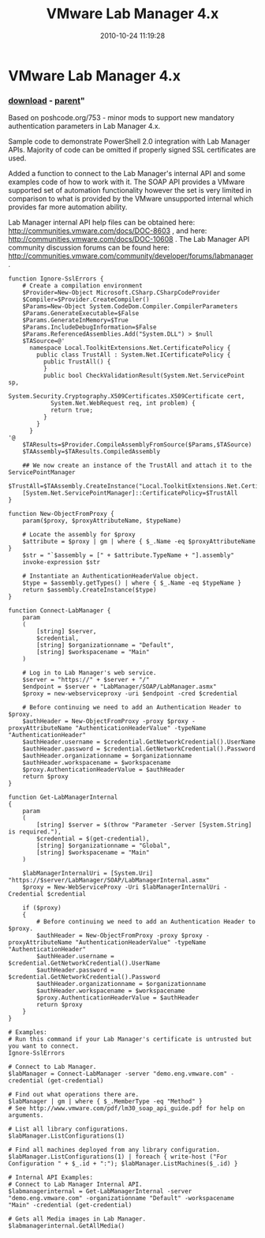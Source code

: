 ﻿---
pid:            2318
parent:         2263
children:       
poster:         Andy Arismendi
title:          VMware Lab Manager 4.x
date:           2010-10-24 11:19:28
format:         posh
---

# VMware Lab Manager 4.x

### [download](2318.ps1) - [parent](2263.md)"

Based on poshcode.org/753 - minor mods to support new mandatory authentication parameters in Lab Manager 4.x.

Sample code to demonstrate PowerShell 2.0 integration with Lab Manager APIs. Majority of code can be omitted if properly signed SSL certificates are used.

Added a function to connect to the Lab Manager's internal API and some examples code of how to work with it. The SOAP API provides a VMware supported set of automation functionality however the set is very limited in comparison to what is provided by the VMware unsupported internal which provides far more automation ability.

Lab Manager internal API help files can be obtained here: http://communities.vmware.com/docs/DOC-8603 , and here: http://communities.vmware.com/docs/DOC-10608 . The Lab Manager API community discussion forums can be found here: http://communities.vmware.com/community/developer/forums/labmanager .

```posh
function Ignore-SslErrors {
	# Create a compilation environment
	$Provider=New-Object Microsoft.CSharp.CSharpCodeProvider
	$Compiler=$Provider.CreateCompiler()
	$Params=New-Object System.CodeDom.Compiler.CompilerParameters
	$Params.GenerateExecutable=$False
	$Params.GenerateInMemory=$True
	$Params.IncludeDebugInformation=$False
	$Params.ReferencedAssemblies.Add("System.DLL") > $null
	$TASource=@'
	  namespace Local.ToolkitExtensions.Net.CertificatePolicy {
	    public class TrustAll : System.Net.ICertificatePolicy {
	      public TrustAll() { 
	      }
	      public bool CheckValidationResult(System.Net.ServicePoint sp,
	        System.Security.Cryptography.X509Certificates.X509Certificate cert, 
	        System.Net.WebRequest req, int problem) {
	        return true;
	      }
	    }
	  }
'@ 
	$TAResults=$Provider.CompileAssemblyFromSource($Params,$TASource)
	$TAAssembly=$TAResults.CompiledAssembly

	## We now create an instance of the TrustAll and attach it to the ServicePointManager
	$TrustAll=$TAAssembly.CreateInstance("Local.ToolkitExtensions.Net.CertificatePolicy.TrustAll")
	[System.Net.ServicePointManager]::CertificatePolicy=$TrustAll
}

function New-ObjectFromProxy {
	param($proxy, $proxyAttributeName, $typeName)

	# Locate the assembly for $proxy
	$attribute = $proxy | gm | where { $_.Name -eq $proxyAttributeName }
	$str = "`$assembly = [" + $attribute.TypeName + "].assembly"
	invoke-expression $str

	# Instantiate an AuthenticationHeaderValue object.
	$type = $assembly.getTypes() | where { $_.Name -eq $typeName }
	return $assembly.CreateInstance($type)
}

function Connect-LabManager {
	param
    (
        [string] $server, 
        $credential,
        [string] $organizationname = "Default",
        [string] $workspacename = "Main"
    )
        
	# Log in to Lab Manager's web service.
	$server = "https://" + $server + "/"
	$endpoint = $server + "LabManager/SOAP/LabManager.asmx"
	$proxy = new-webserviceproxy -uri $endpoint -cred $credential

	# Before continuing we need to add an Authentication Header to $proxy.
	$authHeader = New-ObjectFromProxy -proxy $proxy -proxyAttributeName "AuthenticationHeaderValue" -typeName "AuthenticationHeader"
	$authHeader.username = $credential.GetNetworkCredential().UserName
	$authHeader.password = $credential.GetNetworkCredential().Password
    $authHeader.organizationname = $organizationname
    $authHeader.workspacename = $workspacename
	$proxy.AuthenticationHeaderValue = $authHeader
	return $proxy
}

function Get-LabManagerInternal
{
	param
	(
		[string] $server = $(throw "Parameter -Server [System.String] is required."),
		$credential = $(get-credential),
		[string] $organizationname = "Global",
		[string] $workspacename = "Main"
	)
	
	$labManagerInternalUri = [System.Uri] "https://$server/LabManager/SOAP/LabManagerInternal.asmx"
	$proxy = New-WebServiceProxy -Uri $labManagerInternalUri -Credential $credential
	
	if ($proxy)
	{
		# Before continuing we need to add an Authentication Header to $proxy.
		$authHeader = New-ObjectFromProxy -proxy $proxy -proxyAttributeName "AuthenticationHeaderValue" -typeName "AuthenticationHeader"
		$authHeader.username = $credential.GetNetworkCredential().UserName
		$authHeader.password = $credential.GetNetworkCredential().Password
		$authHeader.organizationname = $organizationname
		$authHeader.workspacename = $workspacename
		$proxy.AuthenticationHeaderValue = $authHeader
		return $proxy
	}
}

# Examples:
# Run this command if your Lab Manager's certificate is untrusted but you want to connect.
Ignore-SslErrors

# Connect to Lab Manager.
$labManager = Connect-LabManager -server "demo.eng.vmware.com" -credential (get-credential)

# Find out what operations there are.
$labManager | gm | where { $_.MemberType -eq "Method" }
# See http://www.vmware.com/pdf/lm30_soap_api_guide.pdf for help on arguments.

# List all library configurations.
$labManager.ListConfigurations(1)

# Find all machines deployed from any library configuration.
$labManager.ListConfigurations(1) | foreach { write-host ("For Configuration " + $_.id + ":"); $labManager.ListMachines($_.id) }

# Internal API Examples:
# Connect to Lab Manager Internal API.
$labmanagerinternal = Get-LabManagerInternal -server "demo.eng.vmware.com" -organizationname "Default" -workspacename "Main" -credential (get-credential)
	
# Gets all Media images in Lab Manager.
$labmanagerinternal.GetAllMedia()
```
